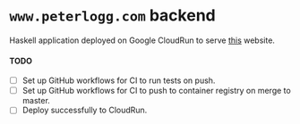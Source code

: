 # `www.peterlogg.com` backend

Haskell application deployed on Google CloudRun to serve [this](www.peterlogg.com) website.

#### TODO

- [ ] Set up GitHub workflows for CI to run tests on push.
- [ ] Set up GitHub workflows for CI to push to container registry on merge to master.
- [ ] Deploy successfully to CloudRun.
